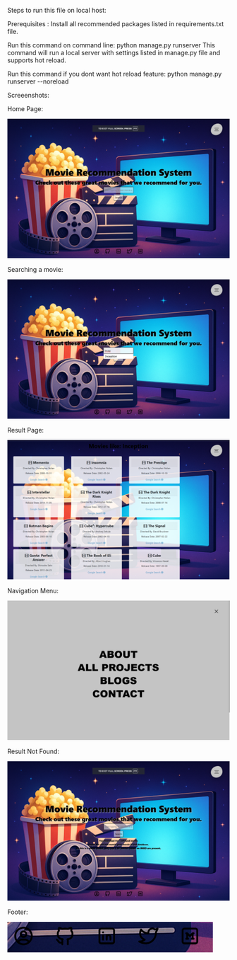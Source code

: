 Steps to run this file on local host:

Prerequisites : Install all recommended packages listed in requirements.txt file.

Run this command on command line: python manage.py runserver
This command will run a local server with settings listed in manage.py file and supports hot reload.

Run this command if you dont want hot reload feature: python manage.py runserver --noreload

Screeenshots:

Home Page:

![Error in loading image. Plese visit screenshots folder](<Screenshots/Home page.png>)

Searching a movie:

![Error in loading image. Plese visit screenshots folder](<Screenshots/Searching a movie.png>)

Result Page:

![Error in loading image. Plese visit screenshots folder](<Screenshots/Result Page.png>)

Navigation Menu:

![Error in loading image. Plese visit screenshots folder](<Screenshots/Navigation menu.png>)

Result Not Found:

![Error in loading image. Plese visit screenshots folder](<Screenshots/Unfound message.png>)

Footer:

![Error in loading image. Plese visit screenshots folder](<Screenshots/Footer links.png>)

